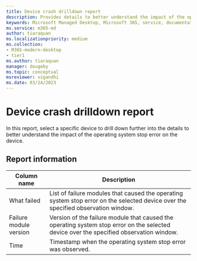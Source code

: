 ```yaml
---
title: Device crash drilldown report
description: Provides details to better understand the impact of the operating system stop error on the device. 
keywords: Microsoft Managed Desktop, Microsoft 365, service, documentation
ms.service: m365-md
author: tiaraquan
ms.localizationpriority: medium
ms.collection: 
- M365-modern-desktop
- tier1
ms.author: tiaraquan
manager: dougeby
ms.topic: conceptual
msreviewer: vigandhi
ms.date: 03/24/2023
---
```


# Device crash drilldown report

In this report, select a specific device to drill down further into the details to better understand the impact of the operating system stop error on the device.

## Report information

| Column name | Description |
| ----- | ----- |
| What failed | List of failure modules that caused the operating system stop error on the selected device over the specified observation window. |
| Failure module version | Version of the failure module that caused the operating system stop error on the selected device over the specified observation window. |
| Time | Timestamp when the operating system stop error was observed. |
